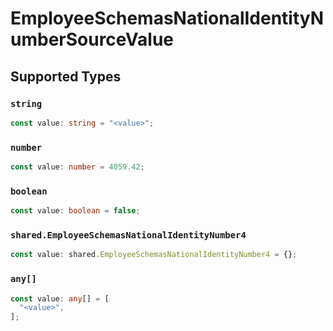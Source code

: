# EmployeeSchemasNationalIdentityNumberSourceValue


## Supported Types

### `string`

```typescript
const value: string = "<value>";
```

### `number`

```typescript
const value: number = 4059.42;
```

### `boolean`

```typescript
const value: boolean = false;
```

### `shared.EmployeeSchemasNationalIdentityNumber4`

```typescript
const value: shared.EmployeeSchemasNationalIdentityNumber4 = {};
```

### `any[]`

```typescript
const value: any[] = [
  "<value>",
];
```

